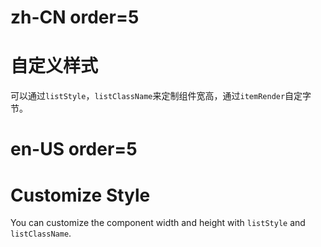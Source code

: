 # zh-CN order=5

# 自定义样式

可以通过`listStyle`，`listClassName`来定制组件宽高，通过`itemRender`自定字节。

# en-US order=5

# Customize Style

You can customize the component width and height with `listStyle` and `listClassName`.
